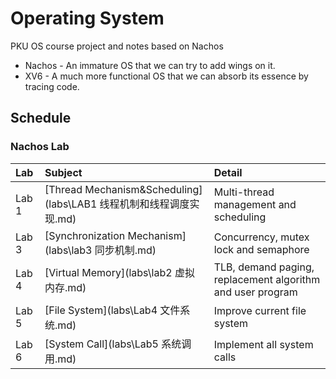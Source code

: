 # Operating System

PKU OS course project and notes based on Nachos

- Nachos - An immature OS that we can try to add wings on it.
- XV6 - A much more functional OS that we can absorb its essence by tracing code.

## Schedule

### Nachos Lab

| Lab   | Subject                                                      | Detail                                                     |
| :---- | :----------------------------------------------------------- | :--------------------------------------------------------- |
| Lab 1 | [Thread Mechanism&Scheduling](labs\LAB1 线程机制和线程调度实现.md) | Multi-thread management and scheduling                     |
| Lab 3 | [Synchronization Mechanism](labs\lab3 同步机制.md)           | Concurrency, mutex lock and semaphore                      |
| Lab 4 | [Virtual Memory](labs\lab2 虚拟内存.md)                      | TLB, demand paging, replacement algorithm and user program |
| Lab 5 | [File System](labs\Lab4 文件系统.md)                         | Improve current file system                                |
| Lab 6 | [System Call](labs\Lab5 系统调用.md)                         | Implement all system calls                                 |